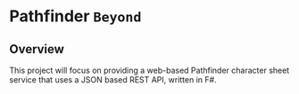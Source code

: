 # Pathfinder `Beyond`

## Overview

This project will focus on providing a web-based Pathfinder character sheet service that uses a JSON based REST API, written in F#.